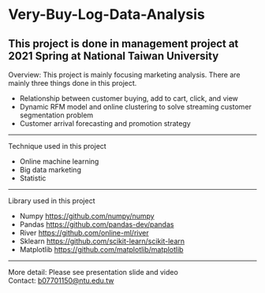 # Very-Buy-Log-Data-Analysis
This project is done in management project at 2021 Spring at National Taiwan University
---
Overview: This project is mainly focusing marketing analysis. There are mainly three things done in this project.
* Relationship between customer buying, add to cart, click, and view
* Dynamic RFM model and online clustering to solve streaming customer segmentation problem
* Customer arrival forecasting and promotion strategy
---
Technique used in this project  
* Online machine learning
* Big data marketing
* Statistic
---
Library used in this project
* Numpy <https://github.com/numpy/numpy>
* Pandas <https://github.com/pandas-dev/pandas>
* River <https://github.com/online-ml/river>
* Sklearn <https://github.com/scikit-learn/scikit-learn>
* Matplotlib <https://github.com/matplotlib/matplotlib>
---

More detail: Please see presentation slide and video   
Contact: b07701150@ntu.edu.tw
